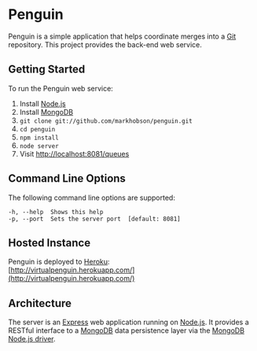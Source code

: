 Penguin
=======

Penguin is a simple application that helps coordinate merges into a [Git](http://git-scm.com/) repository.  This project
provides the back-end web service.

Getting Started
---------------

To run the Penguin web service:

1. Install [Node.js](http://nodejs.org/)
2. Install [MongoDB](http://docs.mongodb.org/manual/installation/)
3. `git clone git://github.com/markhobson/penguin.git`
4. `cd penguin`
5. `npm install`
6. `node server`
7. Visit [http://localhost:8081/queues](http://localhost:8081/queues)

Command Line Options
--------------------

The following command line options are supported:

	-h, --help  Shows this help
	-p, --port  Sets the server port  [default: 8081]

Hosted Instance
---------------

Penguin is deployed to [Heroku](http://www.heroku.com/):  
[http://virtualpenguin.herokuapp.com/](http://virtualpenguin.herokuapp.com/)

Architecture
------------

The server is an [Express](http://expressjs.com/) web application running on [Node.js](http://nodejs.org/).  It provides
a RESTful interface to a [MongoDB](http://www.mongodb.org/) data persistence layer via the
[MongoDB Node.js driver](http://mongodb.github.com/node-mongodb-native/).
